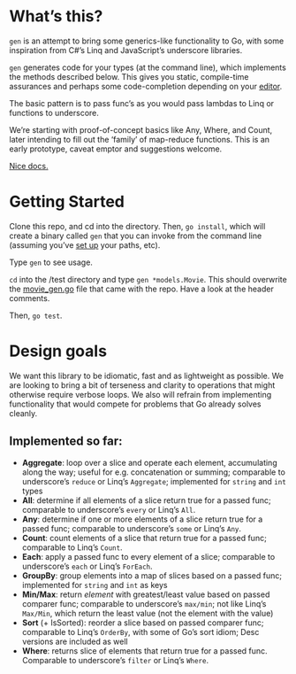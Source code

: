 # What’s this?

`gen` is an attempt to bring some generics-like functionality to Go, with some inspiration from C#’s Linq and JavaScript’s underscore libraries.

`gen` generates code for your types (at the command line), which implements the methods described below. This gives you static, compile-time assurances and perhaps some code-completion depending on your [editor](https://github.com/DisposaBoy/GoSublime).

The basic pattern is to pass func’s as you would pass lambdas to Linq or functions to underscore.

We’re starting with proof-of-concept basics like Any, Where, and Count, later intending to fill out the ‘family’ of map-reduce functions. This is an early prototype, caveat emptor and suggestions welcome.

<a href="http://clipperhouse.github.io/gen/">Nice docs.</a>

# Getting Started

Clone this repo, and cd into the directory. Then, `go install`, which will create a binary called `gen` that you can invoke from the command line (assuming you’ve [set up](http://golang.org/doc/install) your paths, etc).

Type `gen` to see usage.

`cd` into the /test directory and type `gen *models.Movie`. This should overwrite the [movie_gen.go](/clipperhouse/gen/blob/master/test/movie_gen.go) file that came with the repo. Have a look at the header comments.

Then, `go test`.

# Design goals

We want this library to be idiomatic, fast and as lightweight as possible. We are looking to bring a bit of terseness and clarity to operations that might otherwise require verbose loops. We also will refrain from implementing functionality that would compete for problems that Go already solves cleanly.

## Implemented so far:

- **Aggregate**: loop over a slice and operate each element, accumulating along the way; useful for e.g. concatenation or summing; comparable to underscore’s `reduce` or Linq’s `Aggregate`; implemented for `string` and `int` types
- **All**: determine if all elements of a slice return true for a passed func; comparable to underscore’s `every` or Linq’s `All`.
- **Any**: determine if one or more elements of a slice return true for a passed func; comparable to underscore’s `some` or Linq’s `Any`.
- **Count**: count elements of a slice that return true for a passed func; comparable to Linq’s `Count`.
- **Each**: apply a passed func to every element of a slice; comparable to underscore’s `each` or Linq’s `ForEach`.
- **GroupBy**: group elements into a map of slices based on a passed func; implemented for `string` and `int` as keys
- **Min/Max**: return *element* with greatest/least value based on passed comparer func; comparable to underscore’s `max/min`; not like Linq’s `Max/Min`, which return the least value (not the element with the value)
- **Sort** (+ IsSorted): reorder a slice based on passed comparer func; comparable to Linq’s `OrderBy`, with some of Go’s sort idiom; Desc versions are included as well
- **Where**: returns slice of elements that return true for a passed func. Comparable to underscore’s `filter` or Linq’s `Where`.
